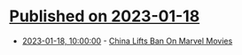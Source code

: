 # [Published on 2023-01-18](index.md)

* [2023-01-18, 10:00:00](https://entertainment.slashdot.org/story/23/01/18/0614242/china-lifts-ban-on-marvel-movies?utm_source=rss1.0mainlinkanon&utm_medium=feed) - [China Lifts Ban On Marvel Movies](https://entertainment.slashdot.org/story/23/01/18/0614242/china-lifts-ban-on-marvel-movies?utm_source=rss1.0mainlinkanon&utm_medium=feed)
